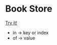 # Book Store

[Try it!](https://christernilsson.github.io/foo/027-Nour)

* in -> key or index
* of -> value
